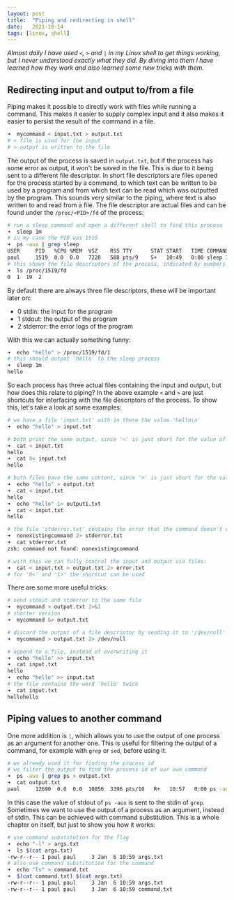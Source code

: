 ```yaml
---
layout: post
title:  "Piping and redirecting in shell"
date:   2021-10-14
tags: [linux, shell]
---
```


_Almost daily I have used `<`, `>` and `|` in my Linux shell to get things working, but I never understood exactly what they did.
By diving into them I have learned how they work and also learned some new tricks with them._

## Redirecting input and output to/from a file

Piping makes it possible to directly work with files while running a command. 
This makes it easier to supply complex input and it also makes it easier to persist the result of the command in a file.

```zsh
➜  mycommand < input.txt > output.txt
# < file is used for the input
# > output is written to the file
```

The output of the process is saved in `output.txt`, but if the process has some error as output, it won't be saved in the file.
This is due to it being sent to a different file descriptor.
In short file descriptors are files opened for the process started by a command, to which text can be written to be used by a program and from which text can be read which was outputted by the program. 
This sounds very similar to the piping, where text is also written to and read from a file.
The file descriptor are actual files and can be found under the `/proc/<PID>/fd` of the process:

```zsh
# run a sleep command and open a different shell to find this process
➜  sleep 1m
# in my case the PID was 1519
➜  ps -aux | grep sleep
USER     PID   %CPU %MEM  VSZ    RSS TTY      STAT START   TIME COMMAND
paul     1519  0.0  0.0   7228   588 pts/9    S+   10:49   0:00 sleep 1m
# this shows the file descriptors of the process, indicated by numbers
➜  ls /proc/1519/fd
0  1  19  2
```

By default there are always three file descriptors, these will be important later on:

* 0 stdin: the input for the program
* 1 stdout: the output of the program
* 2 stderror: the error logs of the program

With this we can actually something funny:

```zsh
➜  echo "hello" > /proc/1519/fd/1
# this should output 'hello' to the sleep process
➜  sleep 1m
hello
```

So each process has three actual files containing the input and output, but how does this relate to piping?
In the above example `<` and `>` are just shortcuts for interfacing with the file descriptors of the process.
To show this, let's take a look at some examples:

```zsh
# we have a file 'input.txt' with in there the value 'hello\n'
➜  echo "hello" > input.txt

# both print the same output, since '<' is just short for the value of stdin 
➜  cat < input.txt
hello
➜  cat 0< input.txt
hello

# both files have the same content, since '>' is just short for the value of stdout 
➜  echo "hello" > output.txt
➜  cat < input.txt
hello
➜  echo "hello" 1> output1.txt
➜  cat < input.txt
hello

# the file 'stderror.txt' contains the error that the command doesn't exist
➜  nonexistingcommand 2> stderror.txt
➜  cat stderror.txt 
zsh: command not found: nonexistingcommand

# with this we can fully control the input and output via files:
➜  cat < input.txt > output.txt 2> error.txt
# for '0<' and '1>' the shortcut can be used
```

There are some more useful tricks:

```zsh
# send stdout and stderror to the same file
➜  mycommand > output.txt 2>&1
# shorter version
➜  mycommand &> output.txt

# discard the output of a file descriptor by sending it to '/dev/null'
➜  mycommand > output.txt 2> /dev/null

# append to a file, instead of overwriting it
➜  echo "hello" >> input.txt
➜  cat input.txt
hello
➜  echo "hello" >> input.txt
# the file contains the word 'hello' twice
➜  cat input.txt
hellohello
```

## Piping values to another command

One more addition is `|`, which allows you to use the output of one process as an argument for another one.
This is useful for filtering the output of a command, for example with `grep` or `sed`, before using it.

```zsh
# we already used it for finding the process id
# we filter the output to find the process id of our own command
➜  ps -aux | grep ps > output.txt
➜  cat output.txt
paul     12690  0.0  0.0  10856  3396 pts/10   R+   10:57   0:00 ps -aux
```

In this case the value of stdout of `ps -aux` is sent to the stdin of `grep`.
Sometimes we want to use the output of a process as an argument, instead of stdin.
This can be achieved with command substitution.
This is a whole chapter on itself, but just to show you how it works:

```zsh
# use command substitution for the flag
➜  echo "-l" > args.txt
➜  ls $(cat args.txt)
-rw-r--r-- 1 paul paul     3 Jan  6 10:59 args.txt
# also use command substitution for the command
➜  echo "ls" > command.txt
➜  $(cat command.txt) $(cat args.txt)
-rw-r--r-- 1 paul paul     3 Jan  6 10:59 args.txt
-rw-r--r-- 1 paul paul     3 Jan  6 10:59 command.txt
```

